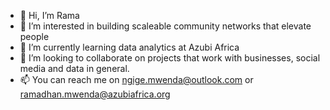 - 👋 Hi, I’m Rama
- 👀 I’m interested in building scaleable community networks that elevate people
- 🌱 I’m currently learning data analytics at Azubi Africa 
- 💞️ I’m looking to collaborate on projects that work with businesses, social media and data in general.
- 📫 You can reach me on ngige.mwenda@outlook.com or ramadhan.mwenda@azubiafrica.org

<!---
Monarch-R/Monarch-R is a ✨ special ✨ repository because its `README.md` (this file) appears on your GitHub profile.
You can click the Preview link to take a look at your changes.
--->
